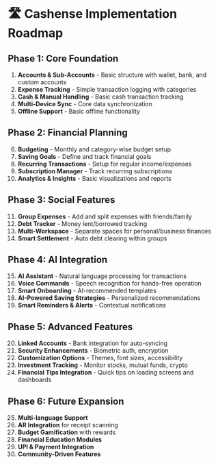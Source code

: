 # 🛣️ Cashense Implementation Roadmap

## Phase 1: Core Foundation
1. **Accounts & Sub-Accounts** - Basic structure with wallet, bank, and custom accounts
2. **Expense Tracking** - Simple transaction logging with categories
3. **Cash & Manual Handling** - Basic cash transaction tracking
4. **Multi-Device Sync** - Core data synchronization
5. **Offline Support** - Basic offline functionality

## Phase 2: Financial Planning
6. **Budgeting** - Monthly and category-wise budget setup
7. **Saving Goals** - Define and track financial goals
8. **Recurring Transactions** - Setup for regular income/expenses
9. **Subscription Manager** - Track recurring subscriptions
10. **Analytics & Insights** - Basic visualizations and reports

## Phase 3: Social Features
11. **Group Expenses** - Add and split expenses with friends/family
12. **Debt Tracker** - Money lent/borrowed tracking
13. **Multi-Workspace** - Separate spaces for personal/business finances
14. **Smart Settlement** - Auto debt clearing within groups

## Phase 4: AI Integration
15. **AI Assistant** - Natural language processing for transactions
16. **Voice Commands** - Speech recognition for hands-free operation
17. **Smart Onboarding** - AI-recommended templates
18. **AI-Powered Saving Strategies** - Personalized recommendations
19. **Smart Reminders & Alerts** - Contextual notifications

## Phase 5: Advanced Features
20. **Linked Accounts** - Bank integration for auto-syncing
21. **Security Enhancements** - Biometric auth, encryption
22. **Customization Options** - Themes, font sizes, accessibility
23. **Investment Tracking** - Monitor stocks, mutual funds, crypto
24. **Financial Tips Integration** - Quick tips on loading screens and dashboards

## Phase 6: Future Expansion
25. **Multi-language Support**
26. **AR Integration** for receipt scanning
27. **Budget Gamification** with rewards
28. **Financial Education Modules**
29. **UPI & Payment Integration**
30. **Community-Driven Features** 